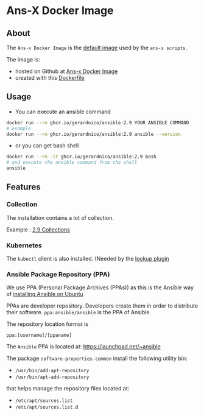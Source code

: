 # Ans-X Docker Image

## About
The `Ans-x Docker Image` is the [default image](ans-x-docker.md#ans-x-image) used by the `ans-x scripts`.

The image is:
* hosted on Github at [Ans-x Docker Image](https://github.com/gerardnico/ansible/pkgs/container/ansible)
* created with this [Dockerfile](ans-x-dockerfile.md)

## Usage


* You can execute an ansible command
```bash
docker run --rm ghcr.io/gerardnico/ansible:2.9 YOUR ANSIBLE COMMAND
# example
docker run --rm ghcr.io/gerardnico/ansible:2.9 ansible --version
```
* or you can get bash shell
```bash
docker run --rm -it ghcr.io/gerardnico/ansible:2.9 bash
# and execute the ansible command from the shell
ansible
```

## Features

### Collection

The installation contains a lot of collection.

Example : [2.9 Collections](../Dockerfiles/2.9/README-2.9.md#collection)


### Kubernetes

The `kubectl` client is also installed.
(Needed by the [lookup plugin](../Dockerfiles/2.9/README-2.9.md#clients)


### Ansible Package Repository (PPA)

We use PPA (Personal Package Archives (PPAs))
as this is the Ansible way of [installing Ansible on Ubuntu](https://docs.ansible.com/ansible/latest/installation_guide/installation_distros.html#installing-ansible-on-ubuntu)


PPAs are developer repository. Developers create them in order to distribute their software.
`ppa:ansible/ansible` is the PPA of Ansible.

The repository location format is

```
ppa:[username]/[ppaname]
```

The `Ansible` PPA is located at: https://launchpad.net/~ansible

The package `software-properties-common` install the following utility bin:

* `/usr/bin/add-apt-repository`
* `/usr/bin/apt-add-repository`

that helps manage the repository files located at:

* `/etc/apt/sources.list`
* `/etc/apt/sources.list.d`
